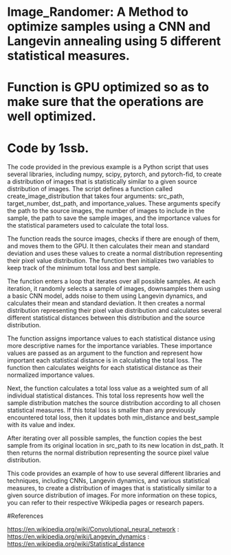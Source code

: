 # Image_Randomer: A Method to optimize samples using a CNN and Langevin annealing using 5 different statistical measures.

# Function is GPU optimized so as to make sure that the operations are well optimized.

# Code by 1ssb.

The code provided in the previous example is a Python script that uses several libraries, including numpy, scipy, pytorch, and pytorch-fid, to create a distribution of images that is statistically similar to a given source distribution of images. The script defines a function called create_image_distribution that takes four arguments: src_path, target_number, dst_path, and importance_values. These arguments specify the path to the source images, the number of images to include in the sample, the path to save the sample images, and the importance values for the statistical parameters used to calculate the total loss.

The function reads the source images, checks if there are enough of them, and moves them to the GPU. It then calculates their mean and standard deviation and uses these values to create a normal distribution representing their pixel value distribution. The function then initializes two variables to keep track of the minimum total loss and best sample.

The function enters a loop that iterates over all possible samples. At each iteration, it randomly selects a sample of images, downsamples them using a basic CNN model, adds noise to them using Langevin dynamics, and calculates their mean and standard deviation. It then creates a normal distribution representing their pixel value distribution and calculates several different statistical distances between this distribution and the source distribution.

The function assigns importance values to each statistical distance using more descriptive names for the importance variables. These importance values are passed as an argument to the function and represent how important each statistical distance is in calculating the total loss. The function then calculates weights for each statistical distance as their normalized importance values.

Next, the function calculates a total loss value as a weighted sum of all individual statistical distances. This total loss represents how well the sample distribution matches the source distribution according to all chosen statistical measures. If this total loss is smaller than any previously encountered total loss, then it updates both min_distance and best_sample with its value and index.

After iterating over all possible samples, the function copies the best sample from its original location in src_path to its new location in dst_path. It then returns the normal distribution representing the source pixel value distribution.

This code provides an example of how to use several different libraries and techniques, including CNNs, Langevin dynamics, and various statistical measures, to create a distribution of images that is statistically similar to a given source distribution of images. For more information on these topics, you can refer to their respective Wikipedia pages or research papers.

#References

https://en.wikipedia.org/wiki/Convolutional_neural_network : https://en.wikipedia.org/wiki/Langevin_dynamics : https://en.wikipedia.org/wiki/Statistical_distance
